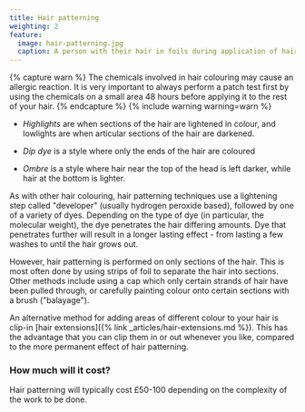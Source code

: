 ```yaml
---
title: Hair patterning
weighting: 2
feature:
  image: hair-patterning.jpg
  caption: A person with their hair in foils during application of hair dye for full head highlights
---
```


{% capture warn %}
The chemicals involved in hair colouring may cause an allergic reaction. It is very important to always perform a patch test first by using the chemicals on a small area 48 hours before applying it to the rest of your hair.
{% endcapture %}
{% include warning warning=warn %}

- *Highlights* are when sections of the hair are lightened in colour, and lowlights are when articular sections of the hair are darkened.

- *Dip dye* is a style where only the ends of the hair are coloured 

- *Ombre* is a style where hair near the top of the head is left darker, while hair at the bottom is lighter.

As with other hair colouring, hair patterning techniques use a lightening step called "developer" (usually hydrogen peroxide based), followed by one of a variety of dyes. Depending on the type of dye (in particular, the molecular weight), the dye penetrates the hair differing amounts. Dye that penetrates further will result in a longer lasting effect - from lasting a few washes to until the hair grows out.

However, hair patterning is performed on only sections of the hair. This is most often done by using strips of foil to separate the hair into sections. Other methods include using a cap which only certain strands of hair have been pulled through, or carefully painting colour onto certain sections with a brush ("balayage"). 

An alternative method for adding areas of different colour to your hair is clip-in [hair extensions]({% link _articles/hair-extensions.md %}). This has the advantage that you can clip them in or out whenever you like, compared to the more permanent effect of hair patterning.

### How much will it cost?

Hair patterning will typically cost £50-100 depending on the complexity of the work to be done.